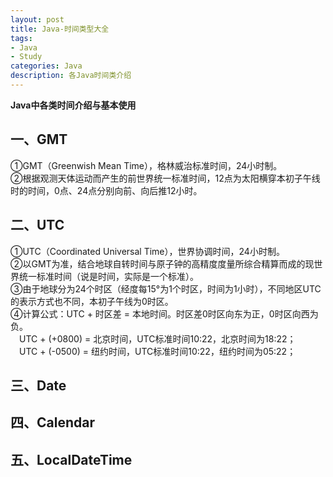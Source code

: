 ```yaml
---
layout: post
title: Java-时间类型大全
tags:
- Java 
- Study
categories: Java
description: 各Java时间类介绍
---  
```

**Java中各类时间介绍与基本使用**

<!-- more -->
## 一、GMT
①GMT（Greenwish Mean Time），格林威治标准时间，24小时制。  
②根据观测天体运动而产生的前世界统一标准时间，12点为太阳横穿本初子午线时的时间，0点、24点分别向前、向后推12小时。  
## 二、UTC
①UTC（Coordinated Universal Time），世界协调时间，24小时制。  
②以GMT为准，结合地球自转时间与原子钟的高精度度量所综合精算而成的现世界统一标准时间（说是时间，实际是一个标准）。  
③由于地球分为24个时区（经度每15°为1个时区，时间为1小时），不同地区UTC的表示方式也不同，本初子午线为0时区。  
④计算公式：UTC + 时区差 = 本地时间。时区差0时区向东为正，0时区向西为负。  
　UTC + (+0800) = 北京时间，UTC标准时间10:22，北京时间为18:22；  
　UTC + (-0500) = 纽约时间，UTC标准时间10:22，纽约时间为05:22；  
## 三、Date
## 四、Calendar
## 五、LocalDateTime